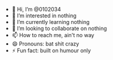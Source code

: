 - 👋 Hi, I’m @0102034
- 👀 I’m interested in nothing
- 🌱 I’m currently learning nothing
- 💞️ I’m looking to collaborate on nothing
- 📫 How to reach me, ain't no way
- 😄 Pronouns: bat shit crazy
- ⚡ Fun fact: built on humour only

<!---
0102034/0102034 is a ✨ special ✨ repository because its `README.md` (this file) appears on your GitHub profile.
You can click the Preview link to take a look at your changes.
--->
